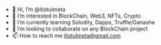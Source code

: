 - 👋 Hi, I’m @itistulmeta
- 👀 I’m interested in BlockChain, Web3, NFTs, Crypto
- 🌱 I’m currently learning Solodity, Dapps, Truffle/Ganashe 
- 💞️ I’m looking to collaborate on any BlockChain project
- 📫 How to reach me itistulmeta@gmail.com

<!---
itistulmeta/itistulmeta is a ✨ special ✨ repository because its `README.md` (this file) appears on your GitHub profile.
You can click the Preview link to take a look at your changes.
--->
